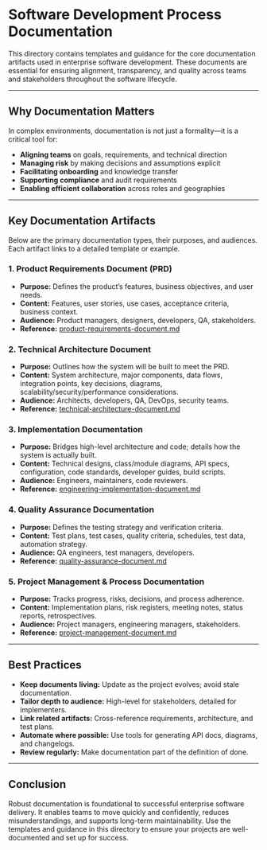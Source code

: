 # Software Development Process Documentation

This directory contains templates and guidance for the core documentation artifacts used in enterprise software development. These documents are essential for ensuring alignment, transparency, and quality across teams and stakeholders throughout the software lifecycle.

---

## Why Documentation Matters

In complex environments, documentation is not just a formality—it is a critical tool for:

- **Aligning teams** on goals, requirements, and technical direction
- **Managing risk** by making decisions and assumptions explicit
- **Facilitating onboarding** and knowledge transfer
- **Supporting compliance** and audit requirements
- **Enabling efficient collaboration** across roles and geographies

---

## Key Documentation Artifacts

Below are the primary documentation types, their purposes, and audiences. Each artifact links to a detailed template or example.

### 1. Product Requirements Document (PRD)

- **Purpose:** Defines the product’s features, business objectives, and user needs.
- **Content:** Features, user stories, use cases, acceptance criteria, business context.
- **Audience:** Product managers, designers, developers, QA, stakeholders.
- **Reference:** [product-requirements-document.md](product-requirements-document.md)

### 2. Technical Architecture Document

- **Purpose:** Outlines how the system will be built to meet the PRD.
- **Content:** System architecture, major components, data flows, integration points, key decisions, diagrams, scalability/security/performance considerations.
- **Audience:** Architects, developers, QA, DevOps, security teams.
- **Reference:** [technical-architecture-document.md](technical-architecture-document.md)

### 3. Implementation Documentation

- **Purpose:** Bridges high-level architecture and code; details how the system is actually built.
- **Content:** Technical designs, class/module diagrams, API specs, configuration, code standards, developer guides, build scripts.
- **Audience:** Engineers, maintainers, code reviewers.
- **Reference:** [engineering-implementation-document.md](engineering-implementation-document.md)

### 4. Quality Assurance Documentation

- **Purpose:** Defines the testing strategy and verification criteria.
- **Content:** Test plans, test cases, quality criteria, schedules, test data, automation strategy.
- **Audience:** QA engineers, test managers, developers.
- **Reference:** [quality-assurance-document.md](quality-assurance-document.md)

### 5. Project Management & Process Documentation

- **Purpose:** Tracks progress, risks, decisions, and process adherence.
- **Content:** Implementation plans, risk registers, meeting notes, status reports, retrospectives.
- **Audience:** Project managers, engineering managers, stakeholders.
- **Reference:** [project-management-document.md](project-management-document.md)

---

## Best Practices

- **Keep documents living:** Update as the project evolves; avoid stale documentation.
- **Tailor depth to audience:** High-level for stakeholders, detailed for implementers.
- **Link related artifacts:** Cross-reference requirements, architecture, and test plans.
- **Automate where possible:** Use tools for generating API docs, diagrams, and changelogs.
- **Review regularly:** Make documentation part of the definition of done.

---

## Conclusion

Robust documentation is foundational to successful enterprise software delivery. It enables teams to move quickly and confidently, reduces misunderstandings, and supports long-term maintainability. Use the templates and guidance in this directory to ensure your projects are well-documented and set up for success.

